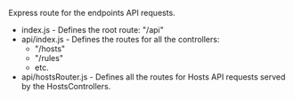Express route for the endpoints API requests.

- index.js - Defines the root route: "/api"
- api/index.js - Defines the routes for all the controllers:
  - "/hosts"
  - "/rules"
  - etc.
- api/hostsRouter.js - Defines all the routes for Hosts API requests served by the HostsControllers.
